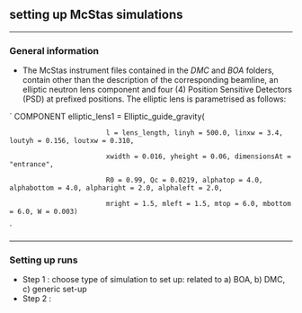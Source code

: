 ## setting up McStas simulations

---
### General information
- The McStas instrument files contained in the _DMC_ and _BOA_ folders, contain other than the description of the corresponding beamline, an elliptic neutron lens component and four (4) Position Sensitive Detectors (PSD) at prefixed positions.
The elliptic lens is parametrised as follows:

`
COMPONENT elliptic_lens1 = Elliptic_guide_gravity(
                            
                            l = lens_length, linyh = 500.0, linxw = 3.4, loutyh = 0.156, loutxw = 0.310,
                            
                            xwidth = 0.016, yheight = 0.06, dimensionsAt = "entrance",
                            
                            R0 = 0.99, Qc = 0.0219, alphatop = 4.0, alphabottom = 4.0, alpharight = 2.0, alphaleft = 2.0,
                            
                            mright = 1.5, mleft = 1.5, mtop = 6.0, mbottom = 6.0, W = 0.003)
`

---
### Setting up runs
+ Step 1 : choose type of simulation to set up: related to a) BOA, b) DMC, c) generic set-up
+ Step 2 : 
